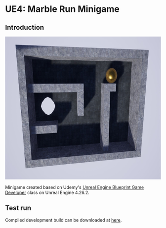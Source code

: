 # UE4: Marble Run Minigame

## Introduction

<p align = "center">
  <img src = "https://github.com/hafiz-kamilin/game_ue4Marblerun/blob/main/Image/gameplay.jpg" width = "750" height = "462"/>
</p>

Minigame created based on Udemy's [Unreal Engine Blueprint Game Developer](https://www.udemy.com/course/unrealblueprint/) class on Unreal Engine 4.26.2.

## Test run

Compiled development build can be downloaded at [here](https://github.com/hafiz-kamilin/ue4_marblerun/releases/tag/v1.0).
